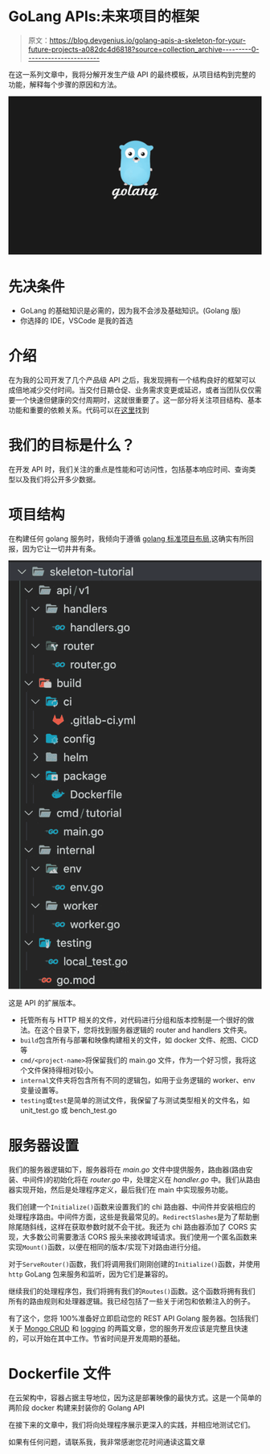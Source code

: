 # GoLang APIs:未来项目的框架

> 原文：<https://blog.devgenius.io/golang-apis-a-skeleton-for-your-future-projects-a082dc4d6818?source=collection_archive---------0----------------------->

在这一系列文章中，我将分解开发生产级 API 的最终模板，从项目结构到完整的功能，解释每个步骤的原因和方法。

![](img/bc73f4ee51ee81bd5dd28fea32ec0b5b.png)

# 先决条件

*   GoLang 的基础知识是必需的，因为我不会涉及基础知识。(Golang 版)
*   你选择的 IDE，VSCode 是我的首选

# 介绍

在为我的公司开发了几个产品级 API 之后，我发现拥有一个结构良好的框架可以成倍地减少交付时间。当交付日期仓促、业务需求变更或延迟，或者当团队仅仅需要一个快速但健康的交付周期时，这就很重要了。这一部分将关注项目结构、基本功能和重要的依赖关系。代码可以在[这里](https://github.com/javiersoto15/skeleton-tutorial)找到

# 我们的目标是什么？

在开发 API 时，我们关注的重点是性能和可访问性，包括基本响应时间、查询类型以及我们将公开多少数据。

# 项目结构

在构建任何 golang 服务时，我倾向于遵循 [golang 标准项目布局](https://github.com/golang-standards/project-layout),这确实有所回报，因为它让一切井井有条。

![](img/a52e28b755dee578a228929709d2a6c5.png)

这是 API 的扩展版本。

*   托管所有与 HTTP 相关的文件，对代码进行分组和版本控制是一个很好的做法。在这个目录下，您将找到服务器逻辑的 router and handlers 文件夹。
*   `build`包含所有与部署和映像构建相关的文件，如 docker 文件、舵图、CICD 等
*   `cmd/<project-name>`将保留我们的 main.go 文件，作为一个好习惯，我将这个文件保持得相对较小。
*   `internal`文件夹将包含所有不同的逻辑包，如用于业务逻辑的 worker、env 变量设置等。
*   `testing`或`test`是简单的测试文件，我保留了与测试类型相关的文件名，如 unit_test.go 或 bench_test.go

# 服务器设置

我们的服务器逻辑如下，服务器将在 *main.go* 文件中提供服务，路由器(路由安装、中间件)的初始化将在 *router.go* 中，处理定义在 *handler.go* 中。我们从路由器实现开始，然后是处理程序定义，最后我们在 main 中实现服务功能。

我们创建一个`Initialize()`函数来设置我们的 chi 路由器、中间件并安装相应的处理程序路由。中间件方面，这些是我最常见的。`RedirectSlashes`是为了帮助删除尾随斜线，这样在获取参数时就不会干扰。我还为 chi 路由器添加了 CORS 实现，大多数公司需要激活 CORS 报头来接收跨域请求。我们使用一个匿名函数来实现`Mount()`函数，以便在相同的版本/实现下对路由进行分组。

对于`ServeRouter()`函数，我们将调用我们刚刚创建的`Initialize()`函数，并使用`http` GoLang 包来服务和监听，因为它们是兼容的。

继续我们的处理程序包，我们将拥有我们的`Routes()`函数。这个函数将拥有我们所有的路由规则和处理器逻辑。我已经包括了一些关于闭包和依赖注入的例子。

有了这个，您将 100%准备好立即启动您的 REST API Golang 服务器。包括我们关于 [Mongo CRUD](https://javiersotodev.medium.com/golang-implementing-the-official-mongodb-driver-93f3c658171a) 和 [logging](https://javiersotodev.medium.com/golang-logging-101-a-journey-for-the-perfect-system-838fc466ecaa) 的两篇文章，您的服务开发应该是完整且快速的，可以开始在其中工作。节省时间是开发周期的基础。

# Dockerfile 文件

在云架构中，容器占据主导地位，因为这是部署映像的最快方式。这是一个简单的两阶段 docker 构建来封装你的 Golang API

在接下来的文章中，我们将向处理程序展示更深入的实践，并相应地测试它们。

如果有任何问题，请联系我，我非常感谢您花时间通读这篇文章